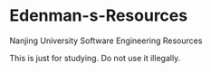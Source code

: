 # Edenman-s-Resources
Nanjing University Software Engineering Resources

This is just for studying. Do not use it illegally.
